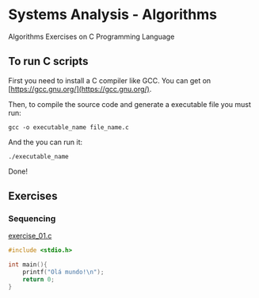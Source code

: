 # Systems Analysis - Algorithms
Algorithms Exercises on C Programming Language

## To run C scripts
First you need to install a C compiler like GCC. You can get on [https://gcc.gnu.org/](https://gcc.gnu.org/).

Then, to compile the source code and generate a executable file you must run:

```shell
gcc -o executable_name file_name.c
```

And the you can run it:

```shell
./executable_name
```

Done!

## Exercises

### Sequencing

[exercise_01.c](exercises_sequencing/exercise_01.c)

```c
#include <stdio.h>

int main(){
    printf("Olá mundo!\n");
    return 0;
} 
```